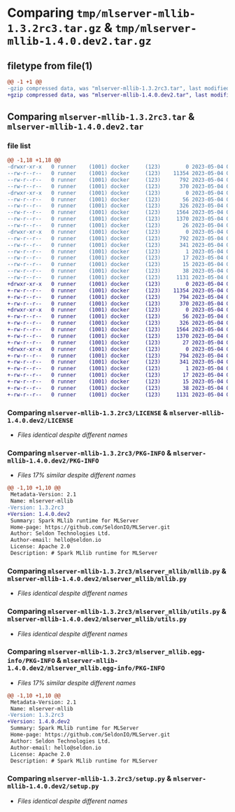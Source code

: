 # Comparing `tmp/mlserver-mllib-1.3.2rc3.tar.gz` & `tmp/mlserver-mllib-1.4.0.dev2.tar.gz`

## filetype from file(1)

```diff
@@ -1 +1 @@
-gzip compressed data, was "mlserver-mllib-1.3.2rc3.tar", last modified: Thu May  4 08:48:07 2023, max compression
+gzip compressed data, was "mlserver-mllib-1.4.0.dev2.tar", last modified: Thu May  4 09:30:35 2023, max compression
```

## Comparing `mlserver-mllib-1.3.2rc3.tar` & `mlserver-mllib-1.4.0.dev2.tar`

### file list

```diff
@@ -1,18 +1,18 @@
-drwxr-xr-x   0 runner    (1001) docker     (123)        0 2023-05-04 08:48:07.412290 mlserver-mllib-1.3.2rc3/
--rw-r--r--   0 runner    (1001) docker     (123)    11354 2023-05-04 08:47:21.000000 mlserver-mllib-1.3.2rc3/LICENSE
--rw-r--r--   0 runner    (1001) docker     (123)      792 2023-05-04 08:48:07.412290 mlserver-mllib-1.3.2rc3/PKG-INFO
--rw-r--r--   0 runner    (1001) docker     (123)      370 2023-05-04 08:47:21.000000 mlserver-mllib-1.3.2rc3/README.md
-drwxr-xr-x   0 runner    (1001) docker     (123)        0 2023-05-04 08:48:07.412290 mlserver-mllib-1.3.2rc3/mlserver_mllib/
--rw-r--r--   0 runner    (1001) docker     (123)       56 2023-05-04 08:47:21.000000 mlserver-mllib-1.3.2rc3/mlserver_mllib/__init__.py
--rw-r--r--   0 runner    (1001) docker     (123)      326 2023-05-04 08:47:21.000000 mlserver-mllib-1.3.2rc3/mlserver_mllib/errors.py
--rw-r--r--   0 runner    (1001) docker     (123)     1564 2023-05-04 08:47:21.000000 mlserver-mllib-1.3.2rc3/mlserver_mllib/mllib.py
--rw-r--r--   0 runner    (1001) docker     (123)     1370 2023-05-04 08:47:21.000000 mlserver-mllib-1.3.2rc3/mlserver_mllib/utils.py
--rw-r--r--   0 runner    (1001) docker     (123)       26 2023-05-04 08:47:21.000000 mlserver-mllib-1.3.2rc3/mlserver_mllib/version.py
-drwxr-xr-x   0 runner    (1001) docker     (123)        0 2023-05-04 08:48:07.412290 mlserver-mllib-1.3.2rc3/mlserver_mllib.egg-info/
--rw-r--r--   0 runner    (1001) docker     (123)      792 2023-05-04 08:48:07.000000 mlserver-mllib-1.3.2rc3/mlserver_mllib.egg-info/PKG-INFO
--rw-r--r--   0 runner    (1001) docker     (123)      341 2023-05-04 08:48:07.000000 mlserver-mllib-1.3.2rc3/mlserver_mllib.egg-info/SOURCES.txt
--rw-r--r--   0 runner    (1001) docker     (123)        1 2023-05-04 08:48:07.000000 mlserver-mllib-1.3.2rc3/mlserver_mllib.egg-info/dependency_links.txt
--rw-r--r--   0 runner    (1001) docker     (123)       17 2023-05-04 08:48:07.000000 mlserver-mllib-1.3.2rc3/mlserver_mllib.egg-info/requires.txt
--rw-r--r--   0 runner    (1001) docker     (123)       15 2023-05-04 08:48:07.000000 mlserver-mllib-1.3.2rc3/mlserver_mllib.egg-info/top_level.txt
--rw-r--r--   0 runner    (1001) docker     (123)       38 2023-05-04 08:48:07.412290 mlserver-mllib-1.3.2rc3/setup.cfg
--rw-r--r--   0 runner    (1001) docker     (123)     1131 2023-05-04 08:47:21.000000 mlserver-mllib-1.3.2rc3/setup.py
+drwxr-xr-x   0 runner    (1001) docker     (123)        0 2023-05-04 09:30:35.714868 mlserver-mllib-1.4.0.dev2/
+-rw-r--r--   0 runner    (1001) docker     (123)    11354 2023-05-04 09:29:57.000000 mlserver-mllib-1.4.0.dev2/LICENSE
+-rw-r--r--   0 runner    (1001) docker     (123)      794 2023-05-04 09:30:35.714868 mlserver-mllib-1.4.0.dev2/PKG-INFO
+-rw-r--r--   0 runner    (1001) docker     (123)      370 2023-05-04 09:29:57.000000 mlserver-mllib-1.4.0.dev2/README.md
+drwxr-xr-x   0 runner    (1001) docker     (123)        0 2023-05-04 09:30:35.710868 mlserver-mllib-1.4.0.dev2/mlserver_mllib/
+-rw-r--r--   0 runner    (1001) docker     (123)       56 2023-05-04 09:29:57.000000 mlserver-mllib-1.4.0.dev2/mlserver_mllib/__init__.py
+-rw-r--r--   0 runner    (1001) docker     (123)      326 2023-05-04 09:29:57.000000 mlserver-mllib-1.4.0.dev2/mlserver_mllib/errors.py
+-rw-r--r--   0 runner    (1001) docker     (123)     1564 2023-05-04 09:29:57.000000 mlserver-mllib-1.4.0.dev2/mlserver_mllib/mllib.py
+-rw-r--r--   0 runner    (1001) docker     (123)     1370 2023-05-04 09:29:57.000000 mlserver-mllib-1.4.0.dev2/mlserver_mllib/utils.py
+-rw-r--r--   0 runner    (1001) docker     (123)       27 2023-05-04 09:29:57.000000 mlserver-mllib-1.4.0.dev2/mlserver_mllib/version.py
+drwxr-xr-x   0 runner    (1001) docker     (123)        0 2023-05-04 09:30:35.714868 mlserver-mllib-1.4.0.dev2/mlserver_mllib.egg-info/
+-rw-r--r--   0 runner    (1001) docker     (123)      794 2023-05-04 09:30:35.000000 mlserver-mllib-1.4.0.dev2/mlserver_mllib.egg-info/PKG-INFO
+-rw-r--r--   0 runner    (1001) docker     (123)      341 2023-05-04 09:30:35.000000 mlserver-mllib-1.4.0.dev2/mlserver_mllib.egg-info/SOURCES.txt
+-rw-r--r--   0 runner    (1001) docker     (123)        1 2023-05-04 09:30:35.000000 mlserver-mllib-1.4.0.dev2/mlserver_mllib.egg-info/dependency_links.txt
+-rw-r--r--   0 runner    (1001) docker     (123)       17 2023-05-04 09:30:35.000000 mlserver-mllib-1.4.0.dev2/mlserver_mllib.egg-info/requires.txt
+-rw-r--r--   0 runner    (1001) docker     (123)       15 2023-05-04 09:30:35.000000 mlserver-mllib-1.4.0.dev2/mlserver_mllib.egg-info/top_level.txt
+-rw-r--r--   0 runner    (1001) docker     (123)       38 2023-05-04 09:30:35.714868 mlserver-mllib-1.4.0.dev2/setup.cfg
+-rw-r--r--   0 runner    (1001) docker     (123)     1131 2023-05-04 09:29:57.000000 mlserver-mllib-1.4.0.dev2/setup.py
```

### Comparing `mlserver-mllib-1.3.2rc3/LICENSE` & `mlserver-mllib-1.4.0.dev2/LICENSE`

 * *Files identical despite different names*

### Comparing `mlserver-mllib-1.3.2rc3/PKG-INFO` & `mlserver-mllib-1.4.0.dev2/PKG-INFO`

 * *Files 17% similar despite different names*

```diff
@@ -1,10 +1,10 @@
 Metadata-Version: 2.1
 Name: mlserver-mllib
-Version: 1.3.2rc3
+Version: 1.4.0.dev2
 Summary: Spark MLlib runtime for MLServer
 Home-page: https://github.com/SeldonIO/MLServer.git
 Author: Seldon Technologies Ltd.
 Author-email: hello@seldon.io
 License: Apache 2.0
 Description: # Spark MLlib runtime for MLServer
```

### Comparing `mlserver-mllib-1.3.2rc3/mlserver_mllib/mllib.py` & `mlserver-mllib-1.4.0.dev2/mlserver_mllib/mllib.py`

 * *Files identical despite different names*

### Comparing `mlserver-mllib-1.3.2rc3/mlserver_mllib/utils.py` & `mlserver-mllib-1.4.0.dev2/mlserver_mllib/utils.py`

 * *Files identical despite different names*

### Comparing `mlserver-mllib-1.3.2rc3/mlserver_mllib.egg-info/PKG-INFO` & `mlserver-mllib-1.4.0.dev2/mlserver_mllib.egg-info/PKG-INFO`

 * *Files 17% similar despite different names*

```diff
@@ -1,10 +1,10 @@
 Metadata-Version: 2.1
 Name: mlserver-mllib
-Version: 1.3.2rc3
+Version: 1.4.0.dev2
 Summary: Spark MLlib runtime for MLServer
 Home-page: https://github.com/SeldonIO/MLServer.git
 Author: Seldon Technologies Ltd.
 Author-email: hello@seldon.io
 License: Apache 2.0
 Description: # Spark MLlib runtime for MLServer
```

### Comparing `mlserver-mllib-1.3.2rc3/setup.py` & `mlserver-mllib-1.4.0.dev2/setup.py`

 * *Files identical despite different names*

